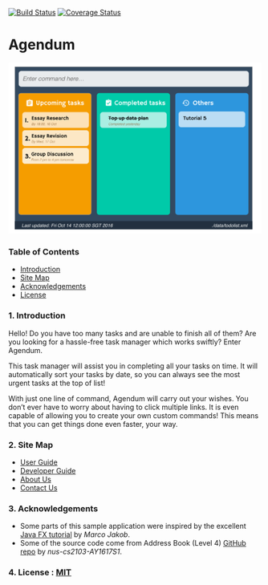 [![Build Status](https://travis-ci.org/CS2103AUG2016-W11-C2/main.svg?branch=master)](https://travis-ci.org/CS2103AUG2016-W11-C2/main)
[![Coverage Status](https://coveralls.io/repos/github/CS2103AUG2016-W11-C2/main/badge.svg?branch=master)](https://coveralls.io/github/CS2103AUG2016-W11-C2/main?branch=master)

# Agendum

<img src="docs/images/Ui.png" width="600"><br>

### Table of Contents

* [Introduction](#1-introduction)
* [Site Map](#2-site-map)
* [Acknowledgements](#3-acknowledgements)
* [License](4-license-mit)


### 1. Introduction
Hello! Do you have too many tasks and are unable to finish all of them? Are you looking for a hassle-free task manager which works swiftly?
Enter Agendum.

This task manager will assist you in completing all your tasks on time. It will automatically sort your tasks by date, so you can always see the most urgent tasks at the top of list!

With just one line of command, Agendum will carry out your wishes. You don’t ever have to worry about having to click multiple links. It is even capable of allowing you to create your own custom commands! This means that you can get things done even faster, your way.
  
### 2. Site Map
* [User Guide](docs/UserGuide.md) 
* [Developer Guide](docs/DeveloperGuide.md) 
* [About Us](docs/AboutUs.md)
* [Contact Us](docs/ContactUs.md)


### 3. Acknowledgements

* Some parts of this sample application were inspired by the excellent 
  [Java FX tutorial](http://code.makery.ch/library/javafx-8-tutorial/) by *Marco Jakob*. 
* Some of the source code come from Address Book (Level 4)
  [GitHub repo](https://github.com/nus-cs2103-AY1617S1/addressbook-level4) by *nus-cs2103-AY1617S1*. 


### 4. License : [MIT](LICENSE)
